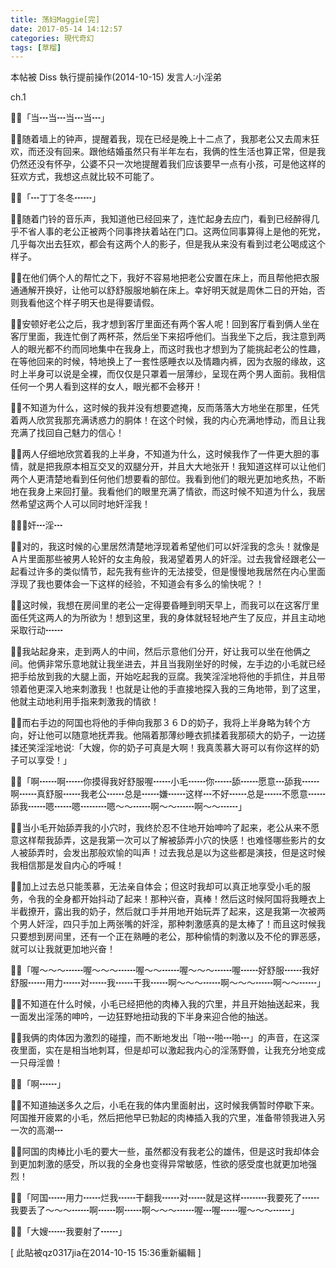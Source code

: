 ```yaml
---
title: 荡妇Maggie[完]
date: 2017-05-14 14:12:57
categories: 現代奇幻
tags: [草榴]
---
```

本帖被 Diss 執行提前操作(2014-10-15)
发言人∶小淫弟

ch.1

「当┅当┅当┅当┅」

随着墙上的钟声，提醒着我，现在已经是晚上十二点了，我那老公又去周末狂欢，而还没有回来。跟他结婚虽然只有半年左右，我俩的性生活也算正常，但是我仍然还没有怀孕，公婆不只一次地提醒着我们应该要早一点有小孩，可是他这样的狂欢方式，我想这点就比较不可能了。

「┅丁丁冬冬┅┅」

随着门铃的音乐声，我知道他已经回来了，连忙起身去应门，看到已经醉得几乎不省人事的老公正被两个同事搀扶着站在门口。这两位同事算得上是他的死党，几乎每次出去狂欢，都会有这两个人的影子，但是我从来没有看到过老公喝成这个样子。

在他们俩个人的帮忙之下，我好不容易地把老公安置在床上，而且帮他把衣服通通解开换好，让他可以舒舒服服地躺在床上。幸好明天就是周休二日的开始，否则我看他这个样子明天也是得要请假。

安顿好老公之后，我才想到客厅里面还有两个客人呢！回到客厅看到俩人坐在客厅里面，我连忙倒了两杯茶，然后坐下来招呼他们。当我坐下之后，我注意到两人的眼光都不约而同地集中在我身上，而这时我也才想到为了能挑起老公的性趣，在等他回来的时候，特地换上了一套性感睡衣以及情趣内裤，因为衣服的缘故，这时上半身可以说是全裸，而仅仅是只罩着一层薄纱，呈现在两个男人面前。我相信任何一个男人看到这样的女人，眼光都不会移开！

不知道为什么，这时候的我并没有想要遮掩，反而落落大方地坐在那里，任凭着两人欣赏我那充满诱惑力的胴体！在这个时候，我的内心充满地悸动，而且让我充满了找回自己魅力的信心！

两人仔细地欣赏着我的上半身，不知道为什么，这时候我作了一件更大胆的事情，就是把我原本相互交叉的双腿分开，并且大大地张开！我知道这样可以让他们两个人更清楚地看到任何他们想要看的部位。我看到他们的眼光更加地炙热，不断地在我身上来回打量。我看他们的眼里充满了情欲，而这时候不知道为什么，我居然希望这两个人可以同时地奸淫我！

┅奸┅淫┅

对的，我这时候的心里居然清楚地浮现着希望他们可以奸淫我的念头！就像是Ａ片里面那些被男人轮奸的女主角般，我渴望着男人的奸淫。过去我曾经跟老公一起看过许多的类似情节，起先我有些许的无法接受，但是慢慢地我居然在内心里面浮现了我也要体会一下这样的经验，不知道会有多么的愉快呢？！

这时候，我想在房间里的老公一定得要昏睡到明天早上，而我可以在这客厅里面任凭这两人的为所欲为！想到这里，我的身体就轻轻地产生了反应，并且主动地采取行动┅┅

我站起身来，走到两人的中间，然后示意他们分开，好让我可以坐在他俩之间。他俩非常乐意地就让我坐进去，并且当我刚坐好的时候，左手边的小毛就已经把手给放到我的大腿上面，开始吃起我的豆腐。我笑淫淫地将他的手抓住，并且带领着他更深入地来刺激我！也就是让他的手直接地探入我的三角地带，到了这里，他就主动地利用手指来刺激我的情欲！

而右手边的阿国也将他的手伸向我那３６Ｄ的奶子，我将上半身略为转个方向，好让他可以随意地抚弄我。他隔着那薄纱睡衣抓揉着我那硕大的奶子，一边搓揉还笑淫淫地说∶「大嫂，你的奶子可真是大啊！我真羡慕大哥可以有你这样的奶子可以享受！」

「啊┅┅啊┅┅你摸得我好舒服喔┅┅小毛┅┅你┅┅舔┅┅愿意┅舔我┅┅啊┅┅真舒服┅┅我老公┅┅总是┅┅嫌┅┅这样┅不好┅┅总是┅┅不愿意┅┅舔我┅┅嗯┅┅嗯┅┅┅嗯～～┅┅啊～～┅┅啊～～┅┅」

当小毛开始舔弄我的小穴时，我终於忍不住地开始呻吟了起来，老公从来不愿意这样帮我舔弄，这是我第一次可以了解被舔弄小穴的快感！也难怪哪些影片的女人被舔弄时，会发出那般欢愉的叫声！过去我总是以为这些都是演技，但是这时候我相信那是发自内心的呼喊！

加上过去总只能羡慕，无法亲自体会；但这时我却可以真正地享受小毛的服务，令我的全身都开始抖动了起来！那种兴奋，真棒！然后这时候阿国将我睡衣上半截撩开，露出我的奶子，然后就口手并用地开始玩弄了起来，这是我第一次被两个男人奸淫，四只手加上两张嘴的奸淫，那种刺激感真的是太棒了！而且这时候我只要想到房间里，还有一个正在熟睡的老公，那种偷情的刺激以及不伦的罪恶感，就可以让我就更加地兴奋！

「喔～～～┅┅喔～～～┅┅喔～～┅┅喔～～～┅┅喔┅┅好舒服┅┅我好舒服┅┅用力┅┅对┅┅我┅┅干我┅┅啊～～～┅┅啊～～～┅┅啊～～┅┅」

不知道在什么时候，小毛已经把他的肉棒入我的穴里，并且开始抽送起来，我一面发出淫荡的呻吟，一边狂野地扭动我的下半身来迎合他的抽送。

我俩的肉体因为激烈的碰撞，而不断地发出「啪┅啪┅啪┅」的声音，在这深夜里面，实在是相当地刺耳，但是却可以激起我内心的淫荡野兽，让我充分地变成一只母淫兽！

「啊┅┅」

不知道抽送多久之后，小毛在我的体内里面射出，这时候我俩暂时停歇下来。阿国推开疲累的小毛，然后把他早已勃起的肉棒插入我的穴里，准备带领我进入另一次的高潮┅

阿国的肉棒比小毛的要大一些，虽然都没有我老公的雄伟，但是这时我却体会到更加刺激的感受，所以我的全身也变得异常敏感，性欲的感受度也就更加地强烈！

「阿国┅┅用力┅┅烂我┅┅干翻我┅┅对┅┅就是这样┅┅┅我要死了┅┅我要丢了～～～┅┅啊┅┅啊┅┅啊～～～┅┅喔┅喔┅┅喔～～～┅┅」

「大嫂┅┅我要射了┅┅」


[ 此貼被qz0317jia在2014-10-15 15:36重新編輯 ]